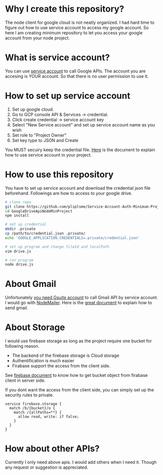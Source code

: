 # Why I create this repository?

The node client for google cloud is not neatly organized.
I had hard time to figure out how to use service account to access my google account.
So here I am creating minimum repository to let you access your google account from your node project. 

# What is service account?

You can use [service account](https://cloud.google.com/iam/docs/understanding-service-accounts) to call Google APIs.
The account you are accesing is YOUR account. So that there is no user permission to use it.

# How to set up service account

1. Set up google cloud.
2. Go to GCP console API & Services -> credential.
3. Click create credential -> service account key
4. Select "New Service account" and set up service account name as you wish
5. Set role to "Project Owner"
6. Set key type to JSON and Create

You MUST secuiry keep the credential file.
[Here](https://cloud.google.com/docs/authentication/production) is the document to explain how to use service account in your project.

# How to use this repository

You have to set up service account and download the credential json file beforehand.
Followings are how to access to your google drive.

```bash
# clone repo
git clone https://github.com/plsplsme/Service-Account-Auth-Minimum-Project.git
cd GoogleDriveApiNodeMinProject
npm install

# set up credential
mkdir .private
cp /path/to/credential.json .private/
echo 'GOOGLE_APPLICATION_CREDENTIALS=.private/credential.json'

# set up program and change fileId and localPath
vim drive.js

# run program
node drive.js
```
# About Gmail

Unfortunately [you need Gsuite account](https://developers.google.com/identity/protocols/OAuth2ServiceAccount) to call Gmail API by service account. I would go with [NodeMailer](https://nodemailer.com/about/). Here is the [great document](https://codeburst.io/sending-an-email-using-nodemailer-gmail-7cfa0712a799) to explain how to send gmail. 

# About Storage

I would use firebase storage as long as the project require one bucket for following reason.

- The backend of the firebase storage is Cloud storage
- Authentification is much easier
- Firabase support the access from the client side.

See [firebase document](https://firebase.google.com/docs/storage/admin/start) to know how to get bucket object from firabase client in server side.

If you dont want the access from the client side, you can simply set up the security rules to private.

```
service firebase.storage {
  match /b/{bucket}/o {
    match /{allPaths=**} {
      allow read, write: if false;
    }
  }
}
```

# How about other APIs?
Currently I only need above apis. I would add others when I need it. Though any request or suggestion is appreciated.

